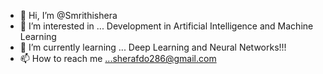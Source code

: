 - 👋 Hi, I’m @Smrithishera
- 👀 I’m interested in ... Development in Artificial Intelligence and Machine Learning
- 🌱 I’m currently learning ... Deep Learning and Neural Networks!!!
- 📫 How to reach me ...sherafdo286@gmail.com

<!---
Smrithishera/Smrithishera is a ✨ special ✨ repository because its `README.md` (this file) appears on your GitHub profile.
You can click the Preview link to take a look at your changes.
--->
